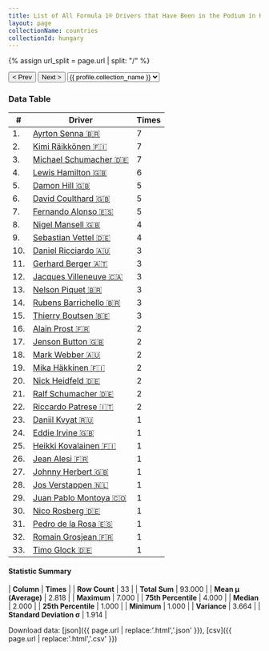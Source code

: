 ```yaml
---
title: List of All Formula 1® Drivers that Have Been in the Podium in Hungary by Number of Times
layout: page
collectionName: countries
collectionId: hungary
---
```


{% assign url_split = page.url | split: "/" %}
<div id="collection-navigation">
<button onclick="selector.options[selector.selectedIndex-1].value && (window.location = selector.options[selector.selectedIndex-1].value);">&lt; Prev</button>
<button onclick="selector.options[selector.selectedIndex+1].value && (window.location = selector.options[selector.selectedIndex+1].value);">Next &gt;</button>
<select id="selector" onchange="this.options[this.selectedIndex].value && (window.location = this.options[this.selectedIndex].value);">
  {% for collectionId in site.data[page.collectionName].refs %}
    {% if collectionId == page.collectionId %}
      {% assign selected = "selected" %}
    {% else %}
      {% assign selected = "" %}
    {% endif %}
    {% assign profile = site.data[page.collectionName][collectionId].profile %}
    <option value="/f1/{{ page.collectionName }}/{{ collectionId }}/{{ url_split[4] }}" {{ selected }}>{{ profile.collection_name }}</option>
  {% endfor %}
</select>
</div>

<canvas id="chart" width="400" height="180"></canvas>
<script>
var data = {
    "datasets": [
        {
            "backgroundColor": [
                "#9C8E8D",
                "#9C8E8D",
                "#9C8E8D",
                "#9C8E8D",
                "#9C8E8D",
                "#9C8E8D",
                "#9C8E8D",
                "#9C8E8D",
                "#9C8E8D",
                "#9C8E8D",
                "#9C8E8D",
                "#9C8E8D",
                "#9C8E8D",
                "#9C8E8D",
                "#9C8E8D",
                "#9C8E8D",
                "#9C8E8D",
                "#9C8E8D",
                "#9C8E8D",
                "#9C8E8D",
                "#9C8E8D",
                "#9C8E8D",
                "#9C8E8D",
                "#9C8E8D",
                "#9C8E8D",
                "#9C8E8D",
                "#9C8E8D",
                "#9C8E8D",
                "#9C8E8D",
                "#9C8E8D",
                "#9C8E8D",
                "#9C8E8D",
                "#9C8E8D"
            ],
            "borderColor": [
                "#1D181E",
                "#1D181E",
                "#1D181E",
                "#1D181E",
                "#1D181E",
                "#1D181E",
                "#1D181E",
                "#1D181E",
                "#1D181E",
                "#1D181E",
                "#1D181E",
                "#1D181E",
                "#1D181E",
                "#1D181E",
                "#1D181E",
                "#1D181E",
                "#1D181E",
                "#1D181E",
                "#1D181E",
                "#1D181E",
                "#1D181E",
                "#1D181E",
                "#1D181E",
                "#1D181E",
                "#1D181E",
                "#1D181E",
                "#1D181E",
                "#1D181E",
                "#1D181E",
                "#1D181E",
                "#1D181E",
                "#1D181E",
                "#1D181E"
            ],
            "borderWidth": 1,
            "data": [
                7.0,
                7.0,
                7.0,
                6.0,
                5.0,
                5.0,
                5.0,
                4.0,
                4.0,
                3.0,
                3.0,
                3.0,
                3.0,
                3.0,
                3.0,
                2.0,
                2.0,
                2.0,
                2.0,
                2.0,
                2.0,
                2.0,
                1.0,
                1.0,
                1.0,
                1.0,
                1.0,
                1.0,
                1.0,
                1.0,
                1.0,
                1.0,
                1.0
            ],
            "label": "Times"
        }
    ],
    "labels": [
        "Ayrton Senna",
        "Kimi Räikkönen",
        "Michael Schumacher",
        "Lewis Hamilton",
        "Damon Hill",
        "David Coulthard",
        "Fernando Alonso",
        "Nigel Mansell",
        "Sebastian Vettel",
        "Daniel Ricciardo",
        "Gerhard Berger",
        "Jacques Villeneuve",
        "Nelson Piquet",
        "Rubens Barrichello",
        "Thierry Boutsen",
        "Alain Prost",
        "Jenson Button",
        "Mark Webber",
        "Mika Häkkinen",
        "Nick Heidfeld",
        "Ralf Schumacher",
        "Riccardo Patrese",
        "Daniil Kvyat",
        "Eddie Irvine",
        "Heikki Kovalainen",
        "Jean Alesi",
        "Johnny Herbert",
        "Jos Verstappen",
        "Juan Pablo Montoya",
        "Nico Rosberg",
        "Pedro de la Rosa",
        "Romain Grosjean",
        "Timo Glock"
    ]
};
var options = {
  legend: {
    display: false
  },
  scales: {
    xAxes: [{
      ticks: {
        beginAtZero: true,
        maxRotation: 180,
        display: window.innerWidth > 800
      }
    }],
    yAxes: [{
      ticks: {
        beginAtZero: true
      }
    }]
  },
  onResize: function(chart, size) {
    chart.options.scales.xAxes[0].ticks.display = size.width > 800;
  }
};
var chart = new Chart("chart", {
    data: data,
    type: 'bar',
    options: options
});
</script>



### Data Table

| # | Driver | Times |
|--|--|--|
| 1. | [Ayrton Senna 🇧🇷](/f1/drivers/senna) | 7 |
| 2. | [Kimi Räikkönen 🇫🇮](/f1/drivers/raikkonen) | 7 |
| 3. | [Michael Schumacher 🇩🇪](/f1/drivers/michael_schumacher) | 7 |
| 4. | [Lewis Hamilton 🇬🇧](/f1/drivers/hamilton) | 6 |
| 5. | [Damon Hill 🇬🇧](/f1/drivers/damon_hill) | 5 |
| 6. | [David Coulthard 🇬🇧](/f1/drivers/coulthard) | 5 |
| 7. | [Fernando Alonso 🇪🇸](/f1/drivers/alonso) | 5 |
| 8. | [Nigel Mansell 🇬🇧](/f1/drivers/mansell) | 4 |
| 9. | [Sebastian Vettel 🇩🇪](/f1/drivers/vettel) | 4 |
| 10. | [Daniel Ricciardo 🇦🇺](/f1/drivers/ricciardo) | 3 |
| 11. | [Gerhard Berger 🇦🇹](/f1/drivers/berger) | 3 |
| 12. | [Jacques Villeneuve 🇨🇦](/f1/drivers/villeneuve) | 3 |
| 13. | [Nelson Piquet 🇧🇷](/f1/drivers/piquet) | 3 |
| 14. | [Rubens Barrichello 🇧🇷](/f1/drivers/barrichello) | 3 |
| 15. | [Thierry Boutsen 🇧🇪](/f1/drivers/boutsen) | 3 |
| 16. | [Alain Prost 🇫🇷](/f1/drivers/prost) | 2 |
| 17. | [Jenson Button 🇬🇧](/f1/drivers/button) | 2 |
| 18. | [Mark Webber 🇦🇺](/f1/drivers/webber) | 2 |
| 19. | [Mika Häkkinen 🇫🇮](/f1/drivers/hakkinen) | 2 |
| 20. | [Nick Heidfeld 🇩🇪](/f1/drivers/heidfeld) | 2 |
| 21. | [Ralf Schumacher 🇩🇪](/f1/drivers/ralf_schumacher) | 2 |
| 22. | [Riccardo Patrese 🇮🇹](/f1/drivers/patrese) | 2 |
| 23. | [Daniil Kvyat 🇷🇺](/f1/drivers/kvyat) | 1 |
| 24. | [Eddie Irvine 🇬🇧](/f1/drivers/irvine) | 1 |
| 25. | [Heikki Kovalainen 🇫🇮](/f1/drivers/kovalainen) | 1 |
| 26. | [Jean Alesi 🇫🇷](/f1/drivers/alesi) | 1 |
| 27. | [Johnny Herbert 🇬🇧](/f1/drivers/herbert) | 1 |
| 28. | [Jos Verstappen 🇳🇱](/f1/drivers/verstappen) | 1 |
| 29. | [Juan Pablo Montoya 🇨🇴](/f1/drivers/montoya) | 1 |
| 30. | [Nico Rosberg 🇩🇪](/f1/drivers/rosberg) | 1 |
| 31. | [Pedro de la Rosa 🇪🇸](/f1/drivers/rosa) | 1 |
| 32. | [Romain Grosjean 🇫🇷](/f1/drivers/grosjean) | 1 |
| 33. | [Timo Glock 🇩🇪](/f1/drivers/glock) | 1 |

#### Statistic Summary

| **Column** | **Times** |
| **Row Count** | 33 |
| **Total Sum** | 93.000 |
| **Mean μ (Average)** | 2.818 |
| **Maximum** | 7.000 |
| **75th Percentile** | 4.000 |
| **Median** | 2.000 |
| **25th Percentile** | 1.000 |
| **Minimum** | 1.000 |
| **Variance** | 3.664 |
| **Standard Deviation σ** | 1.914 |

Download data: [json]({{ page.url | replace:'.html','.json' }}), [csv]({{ page.url | replace:'.html','.csv' }})

